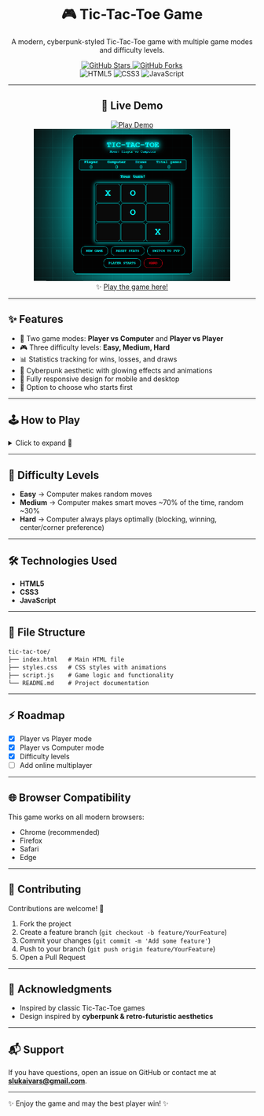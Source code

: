 <div align="center"> 

# 🎮 Tic-Tac-Toe Game  

A modern, cyberpunk-styled Tic-Tac-Toe game with multiple game modes and difficulty levels.  

<a href="https://github.com/ivarssluka/tic-tac-toe/stargazers" target="_blank">
  <img src="https://img.shields.io/github/stars/ivarssluka/tic-tac-toe?style=social" alt="GitHub Stars"/>
</a>
<a href="https://github.com/ivarssluka/tic-tac-toe/network/members" target="_blank">
  <img src="https://img.shields.io/github/forks/ivarssluka/tic-tac-toe?style=social" alt="GitHub Forks"/>
</a>  

<br>

<img src="https://img.shields.io/badge/HTML5-E34F26?logo=html5&logoColor=white" alt="HTML5"/>  
<img src="https://img.shields.io/badge/CSS3-1572B6?logo=css3&logoColor=white" alt="CSS3"/>  
<img src="https://img.shields.io/badge/JavaScript-F7DF1E?logo=javascript&logoColor=black" alt="JavaScript"/>  

---

## 🚀 Live Demo  

<a href="https://dice.infy.uk/" target="_blank">
  <img src="https://img.shields.io/badge/Play%20Now-Live%20Demo-brightgreen?style=for-the-badge" alt="Play Demo"/>
</a>
<br>
<a href="https://dice.infy.uk/" target="_blank">
  <img src="image.png" alt="Tic Tac Toe Screenshot" width="400"/>
</a>  
<br>
✨ <a href="https://dice.infy.uk/" target="_blank">Play the game here!</a>  

---
</div>

## ✨ Features  

* 🎯 Two game modes: **Player vs Computer** and **Player vs Player**  
* 🎮 Three difficulty levels: **Easy, Medium, Hard**  
* 📊 Statistics tracking for wins, losses, and draws  
* 🌟 Cyberpunk aesthetic with glowing effects and animations  
* 📱 Fully responsive design for mobile and desktop  
* 🔄 Option to choose who starts first  

---

## 🕹️ How to Play  

<details>
  <summary>Click to expand 📖</summary>

1. Select your preferred game mode (**PvC** or **PvP**)  
2. Choose difficulty level (Easy, Medium, or Hard) when playing vs Computer  
3. Select who starts first (Player or Computer in PvC, X or O in PvP)  
4. Click on an empty cell to place your mark  
5. Get **three in a row** horizontally, vertically, or diagonally to win  
6. Track your performance in the score panel  

</details>

---

## 🧠 Difficulty Levels  

* **Easy** → Computer makes random moves  
* **Medium** → Computer makes smart moves ~70% of the time, random ~30%  
* **Hard** → Computer always plays optimally (blocking, winning, center/corner preference)  

---

## 🛠️ Technologies Used  

* **HTML5**  
* **CSS3**
* **JavaScript**  

---

## 📂 File Structure  

```
tic-tac-toe/
├── index.html   # Main HTML file
├── styles.css   # CSS styles with animations
├── script.js    # Game logic and functionality
└── README.md    # Project documentation
```
---

## ⚡ Roadmap  

- [x] Player vs Player mode  
- [x] Player vs Computer mode  
- [x] Difficulty levels  
- [ ] Add online multiplayer  

---

## 🌐 Browser Compatibility  

This game works on all modern browsers:  

* Chrome (recommended)  
* Firefox  
* Safari  
* Edge  

---

## 🤝 Contributing  

Contributions are welcome! 🎉  

1. Fork the project  
2. Create a feature branch (`git checkout -b feature/YourFeature`)  
3. Commit your changes (`git commit -m 'Add some feature'`)  
4. Push to your branch (`git push origin feature/YourFeature`)  
5. Open a Pull Request  

---

## 🙏 Acknowledgments  

* Inspired by classic Tic-Tac-Toe games  
* Design inspired by **cyberpunk & retro-futuristic aesthetics**  

---

## 📬 Support  

If you have questions, open an issue on GitHub or contact me at **[slukaivars@gmail.com](mailto:slukaivars@gmail.com)**.  

---

✨ Enjoy the game and may the best player win! ✨  